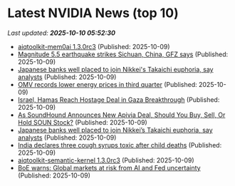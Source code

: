 # Latest NVIDIA News (top 10)
_Last updated: **2025-10-10 05:52:30**_

- [aiqtoolkit-mem0ai 1.3.0rc3](https://pypi.org/project/aiqtoolkit-mem0ai/1.3.0rc3/) (Published: 2025-10-09)
- [Magnitude 5.5 earthquake strikes Sichuan, China, GFZ says](https://biztoc.com/x/88e06fcce8d3e0d9) (Published: 2025-10-09)
- [Japanese banks well placed to join Nikkei's Takaichi euphoria, say analysts](https://biztoc.com/x/3c637509316ab024) (Published: 2025-10-09)
- [OMV records lower energy prices in third quarter](https://biztoc.com/x/2c8c51915dbb9118) (Published: 2025-10-09)
- [Israel, Hamas Reach Hostage Deal in Gaza Breakthrough](https://biztoc.com/x/f12c9c8b54a66098) (Published: 2025-10-09)
- [As SoundHound Announces New Apivia Deal, Should You Buy, Sell, Or Hold SOUN Stock?](https://biztoc.com/x/3e184b115eb0e19e) (Published: 2025-10-09)
- [Japanese banks well placed to join Nikkei’s Takaichi euphoria, say analysts](https://biztoc.com/x/a583f5df8a57868c) (Published: 2025-10-09)
- [India declares three cough syrups toxic after child deaths](https://biztoc.com/x/17657a0978c4a1ca) (Published: 2025-10-09)
- [aiqtoolkit-semantic-kernel 1.3.0rc3](https://pypi.org/project/aiqtoolkit-semantic-kernel/1.3.0rc3/) (Published: 2025-10-09)
- [BoE warns: Global markets at risk from AI and Fed uncertainty](https://m.economictimes.com/markets/stocks/news/boe-warns-global-markets-at-risk-from-ai-and-fed-uncertainty/boe-warns-of-global-market-risks/slideshow/124406182.cms) (Published: 2025-10-09)
